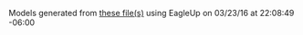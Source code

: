 Models generated from [these file(s)](https://raw.github.com/sparkfun/FreeSoc2/482a5e78303e1bc00d72a4669eb3a02c305e10a4/Hardware/SparkFun_FreeSoC2.brd) using EagleUp on 03/23/16 at 22:08:49 -06:00
